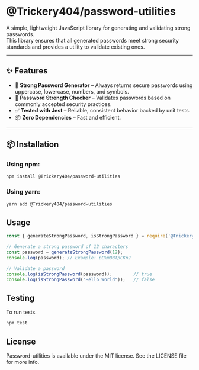 # @Trickery404/password-utilities

A simple, lightweight JavaScript library for generating and validating strong passwords.  
This library ensures that all generated passwords meet strong security standards and provides a utility to validate existing ones.

---

## ✨ Features

- 🔐 **Strong Password Generator** – Always returns secure passwords using uppercase, lowercase, numbers, and symbols.
- 🔎 **Password Strength Checker** – Validates passwords based on commonly accepted security practices.
- ✅ **Tested with Jest** – Reliable, consistent behavior backed by unit tests.
- 📦 **Zero Dependencies** – Fast and efficient.

---

## 📦 Installation

### Using **npm**:

```bash
npm install @Trickery404/password-utilities
```

### Using **yarn**:
```bash
yarn add @Trickery404/password-utilities
```

## Usage
```js
const { generateStrongPassword, isStrongPassword } = require('@Trickery404/password-utilities');

// Generate a strong password of 12 characters
const password = generateStrongPassword(12);
console.log(password); // Example: pC%mD8TpCKn2

// Validate a password
console.log(isStrongPassword(password));        // true
console.log(isStrongPassword("Hello World"));   // false
```

## Testing

To run tests.

```bash
npm test
```

## License
Password-utilities is available under the MIT license. See the LICENSE file for more info.